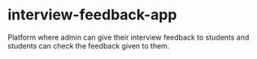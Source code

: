 # interview-feedback-app
Platform where admin can give their interview feedback to students and students can check the feedback given to them.
